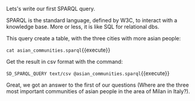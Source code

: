Lets's write our first SPARQL query.

SPARQL is the standard language, defined by W3C, to interact with a knowledge base. More or less, it is like SQL for relational dbs.

This query create a table, with the three cities with more asian people:

`cat asian_communities.sparql`{{execute}}

Get the result in csv format with the command:

`SD_SPARQL_QUERY text/csv @asian_communities.sparql`{{execute}}

Great, we got an answer to the first of our questions (Where are the  three most important communities of asian people in the area of Milan in Italy?).
